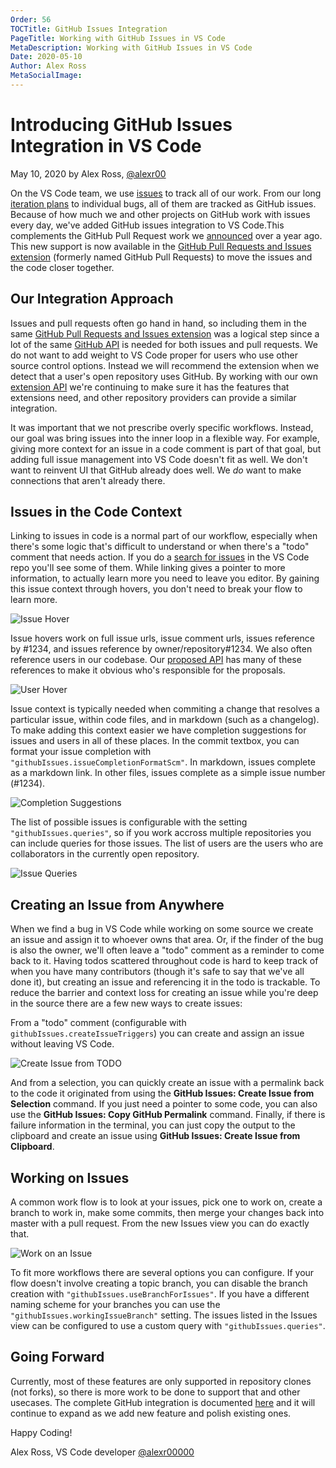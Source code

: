 ```yaml
---
Order: 56
TOCTitle: GitHub Issues Integration
PageTitle: Working with GitHub Issues in VS Code
MetaDescription: Working with GitHub Issues in VS Code
Date: 2020-05-10
Author: Alex Ross
MetaSocialImage:
---
```

# Introducing GitHub Issues Integration in VS Code

May 10, 2020 by Alex Ross, [@alexr00](https://github.com/alexr00/)

On the VS Code team, we use [issues](https://github.com/microsoft/vscode/issues) to track all of our work. From our long [iteration plans](https://github.com/microsoft/vscode/issues?q=is%3Aopen+is%3Aissue+label%3Aiteration-plan) to individual bugs, all of them are tracked as GitHub issues. Because of how much we and other projects on GitHub work with issues every day, we've added GitHub issues integration to VS Code.This complements the GitHub Pull Request work we [announced](https://code.visualstudio.com/blogs/2018/09/10/introducing-github-pullrequests) over a year ago. This new support is now available in the [GitHub Pull Requests and Issues extension](https://marketplace.visualstudio.com/items?itemName=GitHub.vscode-pull-request-github) (formerly named GitHub Pull Requests) to move the issues and the code closer together.


## Our Integration Approach

Issues and pull requests often go hand in hand, so including them in the same [GitHub Pull Requests and Issues extension](https://marketplace.visualstudio.com/items?itemName=GitHub.vscode-pull-request-github) was a logical step since a lot of the same [GitHub API](https://developer.github.com/v4/) is needed for both issues and pull requests. We do not want to add weight to VS Code proper for users who use other source control options. Instead we will recommend the extension when we detect that a user's open repository uses GitHub. By working with our own [extension API](https://code.visualstudio.com/api/references/vscode-api) we're continuing to make sure it has the features that extensions need, and other repository providers can provide a similar integration.

It was important that we not prescribe overly specific workflows. Instead, our goal was bring issues into the inner loop in a flexible way. For example, giving more context for an issue in a code comment is part of that goal, but adding full issue management into VS Code doesn't fit as well. We don't want to reinvent UI that GitHub already does well. We *do* want to make connections that aren't already there.

## Issues in the Code Context

Linking to issues in code is a normal part of our workflow, especially when there's some logic that's difficult to understand or when there's a "todo" comment that needs action. If you do a [search for issues](https://github.com/microsoft/vscode/search?q=%22microsoft%2Fvscode%2Fissues%2F%22&unscoped_q=%22microsoft%2Fvscode%2Fissues%2F%22) in the VS Code repo you'll see some of them. While linking gives a pointer to more information, to actually learn more you need to leave you editor. By gaining this issue context through hovers, you don't need to break your flow to learn more.

![Issue Hover](issue-hover.png)

Issue hovers work on full issue urls, issue comment urls, issues reference by #1234, and issues reference by owner/repository#1234. We also often reference users in our codebase. Our [proposed API](https://github.com/microsoft/vscode/blob/d8317abc50e347d76fd471f5a070996cc7f73e20/src/vs/vscode.proposed.d.ts) has many of these references to make it obvious who's responsible for the proposals.

![User Hover](user-hover.png)

Issue context is typically needed when commiting a change that resolves a particular issue, within code files, and in markdown (such as a changelog). To make adding this context easier we have completion suggestions for issues and users in all of these places. In the commit textbox, you can format your issue completion with `"githubIssues.issueCompletionFormatScm"`. In markdown, issues complete as a markdown link. In other files, issues complete as a simple issue number (#1234).

![Completion Suggestions](completion-suggestions.gif)

The list of possible issues is configurable with the setting `"githubIssues.queries"`, so if you work accross multiple repositories you can include queries for those issues. The list of users are the users who are collaborators in the currently open repository.

![Issue Queries](issue-queries.png)

## Creating an Issue from Anywhere

When we find a bug in VS Code while working on some source we create an issue and assign it to whoever owns that area. Or, if the finder of the bug is also the owner, we'll often leave a "todo" comment as a reminder to come back to it. Having todos scattered throughout code is hard to keep track of when you have many contributors (though it's safe to say that we've all done it), but creating an issue and referencing it in the todo is trackable. To reduce the barrier and context loss for creating an issue while you're deep in the source there are a few new ways to create issues:

From a "todo" comment (configurable with `githubIssues.createIssueTriggers`) you can create and assign an issue without leaving VS Code.

![Create Issue from TODO](create-from-todo.gif)

And from a selection, you can quickly create an issue with a permalink back to the code it originated from using the **GitHub Issues: Create Issue from Selection** command. If you just need a pointer to some code, you can also use the **GitHub Issues: Copy GitHub Permalink** command. Finally, if there is failure information in the terminal, you can just copy the output to the clipboard and create an issue using **GitHub Issues: Create Issue from Clipboard**.

## Working on Issues

A common work flow is to look at your issues, pick one to work on, create a branch to work in, make some commits, then merge your changes back into master with a pull request. From the new Issues view you can do exactly that.

![Work on an Issue](work-on-issue.gif)

To fit more workflows there are several options you can configure. If your flow doesn't involve creating a topic branch, you can disable the branch creation with `"githubIssues.useBranchForIssues"`. If you have a different naming scheme for your branches you can use the `"githubIssues.workingIssueBranch"` setting. The issues listed in the Issues view can be configured to use a custom query with `"githubIssues.queries"`.

## Going Forward

Currently, most of these features are only supported in repository clones (not forks), so there is more work to be done to support that and other usecases. The complete GitHub integration is documented [here](https://code.visualstudio.com/docs/editor/github) and it will continue to expand as we add new feature and polish existing ones.

Happy Coding!

Alex Ross, VS Code developer
[@alexr00000](https://twitter.com/alexr00000)